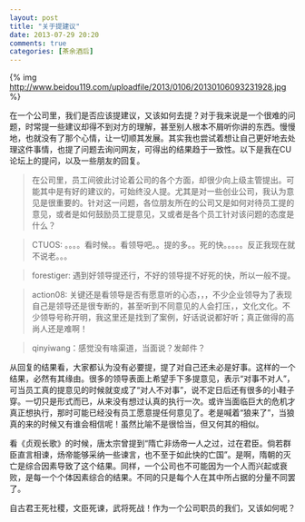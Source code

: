 ```yaml
---
layout: post
title: "关于提建议"
date: 2013-07-29 20:20
comments: true
categories: [茶余酒后]
---
```


{% img http://www.beidou119.com/uploadfile/2013/0106/20130106093231928.jpg %}

在一个公司里，我们是否应该提建议，又该如何去提？对于我来说是一个很难的问题，时常提一些建议却得不到对方的理解，甚至别人根本不屑听你讲的东西。慢慢地，也就没有了那个心情，让一切顺其发展。其实我也尝试着想让自己更好地去处理这件事情，也提了问题去询问网友，可得出的结果趋于一致性。以下是我在CU论坛上的提问，以及一些朋友的回复。

<!--more-->

>在公司里，员工间彼此讨论着公司的各个方面，却很少向上级主管提出。可能其中是有好的建议的，可始终没人提。尤其是对一些创业公司，我认为意见是很重要的。针对这一问题，各位朋友所在的公司又是如何对待员工提的意见，或者是如何鼓励员工提意见，又或者是各个员工针对该问题的态度是什么？

>CTUOS: 。。。。看时候。。看领导吧。。提的多。。死的快。。。。。反正我现在就不说老。。。

>forestiger: 遇到好领导提还行，不好的领导提不好死的快，所以一般不提。

>action08: 关键还是看领导是否有愿意听的心态，，，不少企业领导为了表现自己是领导还是很专断的，甚至听到不同意见的人会打压，，文化文化。不少领导号称开明，我这里还是找到了案例，好话说说都好听；真正做得的高尚人还是难啊！

>qinyiwang：感觉没有啥渠道，当面说？发邮件？

从回复的结果看，大家都认为没有必要提，提了对自己还未必是好事。这样的一个结果，必然有其缘由。很多的领导表面上希望手下多提意见，表示“对事不对人”，可当员工真的提意见的时候就变成了“对人不对事”，说不定日后还有很多的小鞋子穿。一切只是形式而已，从来没有想过认真的执行一次。或许当面临巨大的危机才真正想执行，那时可能已经没有员工愿意提任何意见了。老是喊着“狼来了”，当狼真的来的时候又有谁会相信呢！虽然比喻不是很恰当，但又何其的相似。

看《贞观长歌》的时候，唐太宗曾提到“隋亡非炀帝一人之过，过在君臣。倘若群臣直言相谏，炀帝能够采纳一些谏言，也不至于如此快的亡国”。是啊，隋朝的灭亡是综合因素导致了这个结果。同样，一个公司也不可能因为一个人而兴起或衰败，是每一个个体因素综合的结果。不同的只是每个人在其中所占据的分量不同罢了。

自古君王死社稷，文臣死谏，武将死战！作为一个公司职员的我们，又该如何呢？